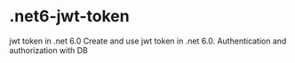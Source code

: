 # .net6-jwt-token
jwt token in .net 6.0
Create and use jwt token in .net 6.0. Authentication and authorization with DB

